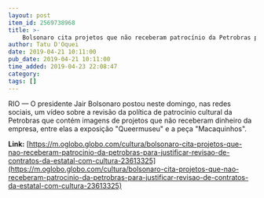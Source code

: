 ```yaml
---
layout: post
item_id: 2569738968
title: >-
    Bolsonaro cita projetos que não receberam patrocínio da Petrobras para justificar revisão de contratos da estatal com cultura
author: Tatu D'Oquei
date: 2019-04-21 10:11:00
pub_date: 2019-04-21 10:11:00
time_added: 2019-04-23 22:08:47
category: 
tags: []
---
```


RIO — O presidente Jair Bolsonaro postou neste domingo, nas redes sociais, um vídeo sobre a revisão da política de patrocínio cultural da Petrobras que contém imagens de projetos que não receberam dinheiro da empresa, entre elas a exposição "Queermuseu" e a peça "Macaquinhos".

**Link:** [https://m.oglobo.globo.com/cultura/bolsonaro-cita-projetos-que-nao-receberam-patrocinio-da-petrobras-para-justificar-revisao-de-contratos-da-estatal-com-cultura-23613325](https://m.oglobo.globo.com/cultura/bolsonaro-cita-projetos-que-nao-receberam-patrocinio-da-petrobras-para-justificar-revisao-de-contratos-da-estatal-com-cultura-23613325)

